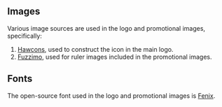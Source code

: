 ## Images

Various image sources are used in the logo and promotional images, specifically:

1. [Hawcons][1], used to construct the icon in the main logo.
2. [Fuzzimo][2], used for ruler images included in the promotional images.

## Fonts

The open-source font used in the logo and promotional images is [Fenix][2].

[1]: http://hawcons.com/
[2]: http://www.fuzzimo.com/
[3]: http://tipotype.com/fenix/